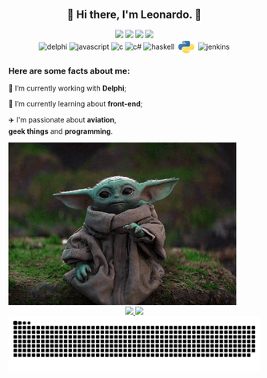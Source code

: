 <h2 align="center">🌠 Hi there, I'm Leonardo. 🌌</h2>

<div style="display: inline_block" align="center">
  <a href="https://www.linkedin.com/in/leodallacorte/" target="_blank"><img src="https://img.shields.io/badge/-LinkedIn-%230077B5?style=for-the-badge&logo=linkedin&logoColor=white" target="_blank"></a>
  <a href="https://discord.gg/n5B855PP" target="_blank"><img src="https://img.shields.io/badge/Discord-7289DA?style=for-the-badge&logo=discord&logoColor=white" target="_blank"></a>
  <a href="https://www.instagram.com/leonardo_dallacorte" target="_blank"><img src="https://img.shields.io/badge/-Instagram-%23E4405F?style=for-the-badge&logo=instagram&logoColor=white" target="_blank"></a>
  <a href="mailto:leonardo981998@hotmail.com"><img src="https://img.shields.io/badge/-Outlook-0078D4?style=for-the-badge&labelColor=0078D4&logo=microsoft+outlook&logoColor=white" target="_blank"></a>
</div>

<div style="display: inline_block" align="center">
  <img align="center" alt="delphi" height="30" width="30" src="https://www.embarcadero.com/images/logos/delphi-logo-1024.png"/>
  <img align="center" alt="javascript" height="30" width="40" src="https://cdn.jsdelivr.net/gh/devicons/devicon/icons/javascript/javascript-original.svg"/>
  <img align="center" alt="c" height="30" width="40" src="https://cdn.jsdelivr.net/gh/devicons/devicon/icons/c/c-original.svg"/>
  <img align="center" alt="c#" height="30" width="40" src="https://cdn.jsdelivr.net/gh/devicons/devicon/icons/csharp/csharp-original.svg"/>
  <img align="center" alt="haskell" height="30" width="40" src="https://cdn.jsdelivr.net/gh/devicons/devicon/icons/haskell/haskell-original.svg"/>
  <img align="center" alt="python" height="30" width="40" src="https://raw.githubusercontent.com/devicons/devicon/master/icons/python/python-original.svg"/>
  <img align="center" alt="jenkins" height="30" width="40" src="https://cdn.jsdelivr.net/gh/devicons/devicon/icons/jenkins/jenkins-original.svg"/>
</div>

<div style="display: inline_block">
  <h3>Here are some facts about me:</h3>
  <p align="left">🔭 I’m currently working with <b>Delphi</b>;</p>
  <p align="left">🌱 I’m currently learning about <b>front-end</b>;</p>
  <p align="left">✈️ I'm passionate about <b>aviation</b>, </br><b>geek things</b> and <b>programming</b>.</p>
</div>

<div style="display: inline-block;vertical-align: top" align="center">
  <img src="grogu.gif" width="456px" style="margin-right:0px">
</div>

<div align="center">
  <a href="https://github.com/mactaviish">
  <img height="180em" src="https://github-readme-stats.vercel.app/api?username=mactaviish&show_icons=true&include_all_commits=true&count_private=true&theme=gotham"/>
  <img height="180em" src="https://github-readme-stats.vercel.app/api/top-langs/?username=mactaviish&layout=compact&langs_count=7&theme=gotham"/>
</div>

<div style="display: inline-block;vertical-align: top" align="center">
  <img src="github-contribution-grid-snake.svg">
</div>
